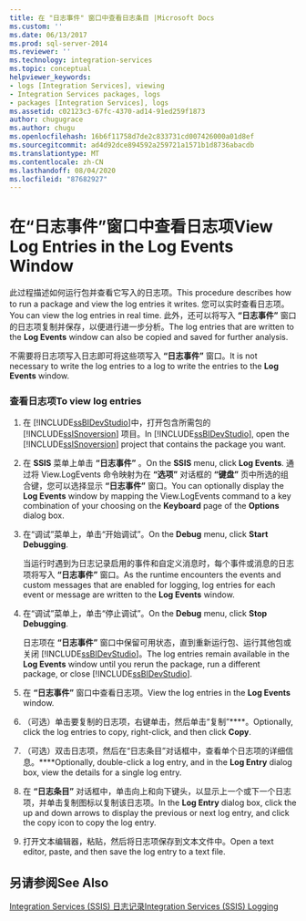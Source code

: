 ```yaml
---
title: 在 "日志事件" 窗口中查看日志条目 |Microsoft Docs
ms.custom: ''
ms.date: 06/13/2017
ms.prod: sql-server-2014
ms.reviewer: ''
ms.technology: integration-services
ms.topic: conceptual
helpviewer_keywords:
- logs [Integration Services], viewing
- Integration Services packages, logs
- packages [Integration Services], logs
ms.assetid: c02123c3-67fc-4370-ad14-91ed259f1873
author: chugugrace
ms.author: chugu
ms.openlocfilehash: 16b6f11758d7de2c833731cd007426000a01d8ef
ms.sourcegitcommit: ad4d92dce894592a259721a1571b1d8736abacdb
ms.translationtype: MT
ms.contentlocale: zh-CN
ms.lasthandoff: 08/04/2020
ms.locfileid: "87682927"
---
```

# <a name="view-log-entries-in-the-log-events-window"></a><span data-ttu-id="b5ad2-102">在“日志事件”窗口中查看日志项</span><span class="sxs-lookup"><span data-stu-id="b5ad2-102">View Log Entries in the Log Events Window</span></span>
  <span data-ttu-id="b5ad2-103">此过程描述如何运行包并查看它写入的日志项。</span><span class="sxs-lookup"><span data-stu-id="b5ad2-103">This procedure describes how to run a package and view the log entries it writes.</span></span> <span data-ttu-id="b5ad2-104">您可以实时查看日志项。</span><span class="sxs-lookup"><span data-stu-id="b5ad2-104">You can view the log entries in real time.</span></span> <span data-ttu-id="b5ad2-105">此外，还可以将写入 **“日志事件”** 窗口的日志项复制并保存，以便进行进一步分析。</span><span class="sxs-lookup"><span data-stu-id="b5ad2-105">The log entries that are written to the **Log Events** window can also be copied and saved for further analysis.</span></span>  
  
 <span data-ttu-id="b5ad2-106">不需要将日志项写入日志即可将这些项写入 **“日志事件”** 窗口。</span><span class="sxs-lookup"><span data-stu-id="b5ad2-106">It is not necessary to write the log entries to a log to write the entries to the **Log Events** window.</span></span>  
  
### <a name="to-view-log-entries"></a><span data-ttu-id="b5ad2-107">查看日志项</span><span class="sxs-lookup"><span data-stu-id="b5ad2-107">To view log entries</span></span>  
  
1.  <span data-ttu-id="b5ad2-108">在 [!INCLUDE[ssBIDevStudio](../includes/ssbidevstudio-md.md)]中，打开包含所需包的 [!INCLUDE[ssISnoversion](../includes/ssisnoversion-md.md)] 项目。</span><span class="sxs-lookup"><span data-stu-id="b5ad2-108">In [!INCLUDE[ssBIDevStudio](../includes/ssbidevstudio-md.md)], open the [!INCLUDE[ssISnoversion](../includes/ssisnoversion-md.md)] project that contains the package you want.</span></span>  
  
2.  <span data-ttu-id="b5ad2-109">在 **SSIS** 菜单上单击 **“日志事件”** 。</span><span class="sxs-lookup"><span data-stu-id="b5ad2-109">On the **SSIS** menu, click **Log Events**.</span></span> <span data-ttu-id="b5ad2-110">通过将 View.LogEvents 命令映射为在 **“选项”** 对话框的 **“键盘”** 页中所选的组合键，您可以选择显示 **“日志事件”** 窗口。</span><span class="sxs-lookup"><span data-stu-id="b5ad2-110">You can optionally display the **Log Events** window by mapping the View.LogEvents command to a key combination of your choosing on the **Keyboard** page of the **Options** dialog box.</span></span>  
  
3.  <span data-ttu-id="b5ad2-111">在“调试”菜单上，单击“开始调试”。</span><span class="sxs-lookup"><span data-stu-id="b5ad2-111">On the **Debug** menu, click **Start Debugging**.</span></span>  
  
     <span data-ttu-id="b5ad2-112">当运行时遇到为日志记录启用的事件和自定义消息时，每个事件或消息的日志项将写入 **“日志事件”** 窗口。</span><span class="sxs-lookup"><span data-stu-id="b5ad2-112">As the runtime encounters the events and custom messages that are enabled for logging, log entries for each event or message are written to the **Log Events** window.</span></span>  
  
4.  <span data-ttu-id="b5ad2-113">在“调试”菜单上，单击“停止调试”。</span><span class="sxs-lookup"><span data-stu-id="b5ad2-113">On the **Debug** menu, click **Stop Debugging**.</span></span>  
  
     <span data-ttu-id="b5ad2-114">日志项在 **“日志事件”** 窗口中保留可用状态，直到重新运行包、运行其他包或关闭 [!INCLUDE[ssBIDevStudio](../includes/ssbidevstudio-md.md)]。</span><span class="sxs-lookup"><span data-stu-id="b5ad2-114">The log entries remain available in the **Log Events** window until you rerun the package, run a different package, or close [!INCLUDE[ssBIDevStudio](../includes/ssbidevstudio-md.md)].</span></span>  
  
5.  <span data-ttu-id="b5ad2-115">在 **“日志事件”** 窗口中查看日志项。</span><span class="sxs-lookup"><span data-stu-id="b5ad2-115">View the log entries in the **Log Events** window.</span></span>  
  
6.  <span data-ttu-id="b5ad2-116">（可选）单击要复制的日志项，右键单击，然后单击“复制”\*\*\*\*。</span><span class="sxs-lookup"><span data-stu-id="b5ad2-116">Optionally, click the log entries to copy, right-click, and then click **Copy**.</span></span>  
  
7.  <span data-ttu-id="b5ad2-117">（可选）双击日志项，然后在“日志条目”对话框中，查看单个日志项的详细信息。\*\*\*\*</span><span class="sxs-lookup"><span data-stu-id="b5ad2-117">Optionally, double-click a log entry, and in the **Log Entry** dialog box, view the details for a single log entry.</span></span>  
  
8.  <span data-ttu-id="b5ad2-118">在 **“日志条目”** 对话框中，单击向上和向下键头，以显示上一个或下一个日志项，并单击复制图标以复制该日志项。</span><span class="sxs-lookup"><span data-stu-id="b5ad2-118">In the **Log Entry** dialog box, click the up and down arrows to display the previous or next log entry, and click the copy icon to copy the log entry.</span></span>  
  
9. <span data-ttu-id="b5ad2-119">打开文本编辑器，粘贴，然后将日志项保存到文本文件中。</span><span class="sxs-lookup"><span data-stu-id="b5ad2-119">Open a text editor, paste, and then save the log entry to a text file.</span></span>  
  
## <a name="see-also"></a><span data-ttu-id="b5ad2-120">另请参阅</span><span class="sxs-lookup"><span data-stu-id="b5ad2-120">See Also</span></span>  
 [<span data-ttu-id="b5ad2-121">Integration Services (SSIS) 日志记录</span><span class="sxs-lookup"><span data-stu-id="b5ad2-121">Integration Services &#40;SSIS&#41; Logging</span></span>](performance/integration-services-ssis-logging.md)  
  
  
